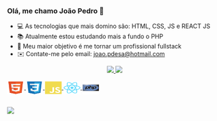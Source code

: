 ### Olá, me chamo João Pedro 👋

<!--
**JoaoP-Sa/JoaoP-Sa** is a ✨ _special_ ✨ repository because its `README.md` (this file) appears on your GitHub profile.
-->

- 💻 As tecnologias que mais domino são: HTML, CSS, JS e REACT JS
- 📚 Atualmente estou estudando mais a fundo o PHP
- 🚀 Meu maior objetivo é me tornar um profissional fullstack
- ✉️ Contate-me pelo email: joao.pdesa@hotmail.com

<div align="center">
  <a href="https://github.com/JoaoP-Sa">
  <img height="180em" src="https://github-readme-stats.vercel.app/api?username=JoaoP-Sa&show_icons=true&theme=dracula&include_all_commits=true&count_private=true"/>
  <img height="180em" src="https://github-readme-stats.vercel.app/api/top-langs/?username=JoaoP-Sa&layout=compact&langs_count=7&theme=dracula"/>
</div>
  
<div style="display: inline_block"><br>
  <img align="center" alt="Joao-HTML" height="30" width="40" src="https://raw.githubusercontent.com/devicons/devicon/master/icons/html5/html5-original.svg">
  <img align="center" alt="Joao-CSS" height="30" width="40" src="https://raw.githubusercontent.com/devicons/devicon/master/icons/css3/css3-original.svg">
  <img align="center" alt="Joao-Js" height="30" width="40" src="https://raw.githubusercontent.com/devicons/devicon/master/icons/javascript/javascript-plain.svg">
  <img align="center" alt="Joao-React" height="30" width="40" src="https://raw.githubusercontent.com/devicons/devicon/master/icons/react/react-original.svg">
  <img align="center" alt="Joao-React" height="30" width="40" src="https://raw.githubusercontent.com/devicons/devicon/master/icons/php/php-original.svg">
</div>

 ##
 
<div> 
  <a href="https://www.linkedin.com/in/jo%C3%A3o-pedro-de-s%C3%A1-oliveira-46b73018b/" target="_blank"><img src="https://img.shields.io/badge/-LinkedIn-%230077B5?style=for-the-badge&logo=linkedin&logoColor=white" target="_blank"></a> 
</div>
